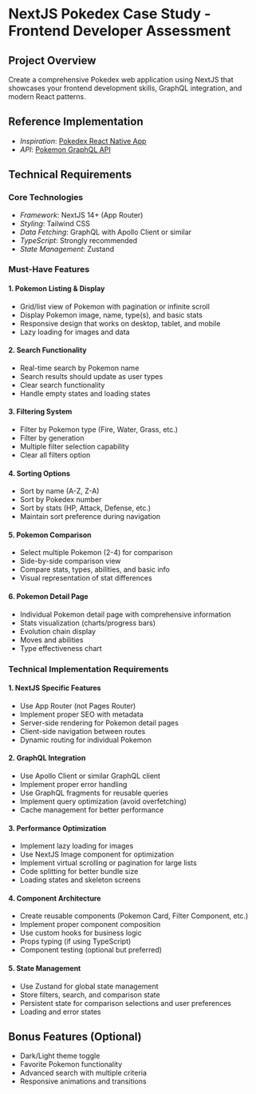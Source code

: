 # NextJS Pokedex Case Study - Frontend Developer Assessment

## Project Overview
Create a comprehensive Pokedex web application using NextJS that showcases your frontend development skills, GraphQL integration, and modern React patterns.

## Reference Implementation
- *Inspiration*: [Pokedex React Native App](https://jordanwhunter.github.io/pokedex/#/)
- *API*: [Pokemon GraphQL API](https://beta.pokeapi.co/graphql/console/)

## Technical Requirements

### Core Technologies
- *Framework*: NextJS 14+ (App Router)
- *Styling*: Tailwind CSS
- *Data Fetching*: GraphQL with Apollo Client or similar
- *TypeScript*: Strongly recommended
- *State Management*: Zustand

### Must-Have Features

#### 1. Pokemon Listing & Display
- Grid/list view of Pokemon with pagination or infinite scroll
- Display Pokemon image, name, type(s), and basic stats
- Responsive design that works on desktop, tablet, and mobile
- Lazy loading for images and data

#### 2. Search Functionality
- Real-time search by Pokemon name
- Search results should update as user types
- Clear search functionality
- Handle empty states and loading states

#### 3. Filtering System
- Filter by Pokemon type (Fire, Water, Grass, etc.)
- Filter by generation
- Multiple filter selection capability
- Clear all filters option

#### 4. Sorting Options
- Sort by name (A-Z, Z-A)
- Sort by Pokedex number
- Sort by stats (HP, Attack, Defense, etc.)
- Maintain sort preference during navigation

#### 5. Pokemon Comparison
- Select multiple Pokemon (2-4) for comparison
- Side-by-side comparison view
- Compare stats, types, abilities, and basic info
- Visual representation of stat differences

#### 6. Pokemon Detail Page
- Individual Pokemon detail page with comprehensive information
- Stats visualization (charts/progress bars)
- Evolution chain display
- Moves and abilities
- Type effectiveness chart

### Technical Implementation Requirements

#### 1. NextJS Specific Features
- Use App Router (not Pages Router)
- Implement proper SEO with metadata
- Server-side rendering for Pokemon detail pages
- Client-side navigation between routes
- Dynamic routing for individual Pokemon

#### 2. GraphQL Integration
- Use Apollo Client or similar GraphQL client
- Implement proper error handling
- Use GraphQL fragments for reusable queries
- Implement query optimization (avoid overfetching)
- Cache management for better performance

#### 3. Performance Optimization
- Implement lazy loading for images
- Use NextJS Image component for optimization
- Implement virtual scrolling or pagination for large lists
- Code splitting for better bundle size
- Loading states and skeleton screens

#### 4. Component Architecture
- Create reusable components (Pokemon Card, Filter Component, etc.)
- Implement proper component composition
- Use custom hooks for business logic
- Props typing (if using TypeScript)
- Component testing (optional but preferred)

#### 5. State Management
- Use Zustand for global state management
- Store filters, search, and comparison state
- Persistent state for comparison selections and user preferences
- Loading and error states

## Bonus Features (Optional)
- Dark/Light theme toggle
- Favorite Pokemon functionality 
- Advanced search with multiple criteria
- Responsive animations and transitions
